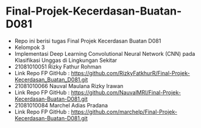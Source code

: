 # Final-Projek-Kecerdasan-Buatan-D081
- Repo ini berisi tugas Final Projek Kecerdasan Buatan D081
- Kelompok 3
- Implementasi Deep Learning Convolutional Neural Network (CNN) pada Klasifikasi Unggas di Lingkungan Sekitar
- 21081010051 Rizky Fathur Rohman
- Link Repo FP GitHub : https://github.com/RizkyFatkhurR/Final-Projek-Kecerdasan_Buatan_D081.git
- 21081010066 Nauval Maulana Rizky Irawan
- Link Repo FP GitHub : https://github.com/NauvalMRI/Final-Projek-Kecerdasan-Buatan-D081.git
- 21081010084 Marchel Adias Pradana
- Link Repo FP GitHub : https://github.com/marchelp/Final-Projek-Kecerdasan-Buatan-D081.git
